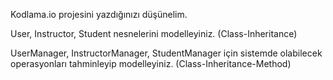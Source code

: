 Kodlama.io projesini yazdığınızı düşünelim.



User, Instructor, Student nesnelerini modelleyiniz. (Class-Inheritance)



UserManager, InstructorManager, StudentManager için sistemde olabilecek operasyonları tahminleyip modelleyiniz. (Class-Inheritance-Method)
